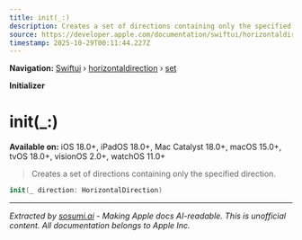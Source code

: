 ```yaml
---
title: init(_:)
description: Creates a set of directions containing only the specified direction.
source: https://developer.apple.com/documentation/swiftui/horizontaldirection/set/init(_:)
timestamp: 2025-10-29T00:11:44.227Z
---
```


**Navigation:** [Swiftui](/documentation/swiftui) › [horizontaldirection](/documentation/swiftui/horizontaldirection) › [set](/documentation/swiftui/horizontaldirection/set)

**Initializer**

# init(_:)

**Available on:** iOS 18.0+, iPadOS 18.0+, Mac Catalyst 18.0+, macOS 15.0+, tvOS 18.0+, visionOS 2.0+, watchOS 11.0+

> Creates a set of directions containing only the specified direction.

```swift
init(_ direction: HorizontalDirection)
```

---

*Extracted by [sosumi.ai](https://sosumi.ai) - Making Apple docs AI-readable.*
*This is unofficial content. All documentation belongs to Apple Inc.*
